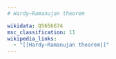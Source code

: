 ```yaml
---
# Hardy–Ramanujan theorem

wikidata: Q5656674
msc_classification: 11
wikipedia_links:
  - "[[Hardy–Ramanujan theorem]]"
---
```

